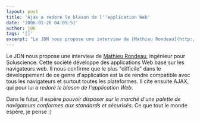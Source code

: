 ```yaml
---
layout: post
title: 'Ajax a redoré le blason de l''application Web'
date: '2006-01-20 04:09:51'
author: j0k
tags: '[]'
excerpt: "Le JDN nous propose une interview de [Mathieu Rondeau](http://developpeur.journaldunet.com/itws/060117-itw-solucience-rondeau.shtml), ingénieur pour Soluscience. Cette société développe des applications Web basé sur les navigateurs web.     \nIl nous confirme que le plus &quot;difficile&quot; dans le développement de ce genre d'application est la de rendre      …"
---
```


Le JDN nous propose une interview de [Mathieu Rondeau](http://developpeur.journaldunet.com/itws/060117-itw-solucience-rondeau.shtml), ingénieur pour Soluscience. Cette société développe des applications Web basé sur les navigateurs web.
Il nous confirme que le plus &quot;difficile&quot; dans le développement de ce genre d'application est la de rendre compatible avec tous les navigateurs et surtout toutes les plateformes.   Il cite ensuite AJAX, qui pour lui *a redoré le blason de l'application Web*.

Dans le futur, il espère *pouvoir disposer sur le marché d'une palette de navigateurs conformes aux standards et sécurisés*. Ce que tout le monde espère, je pense :)
